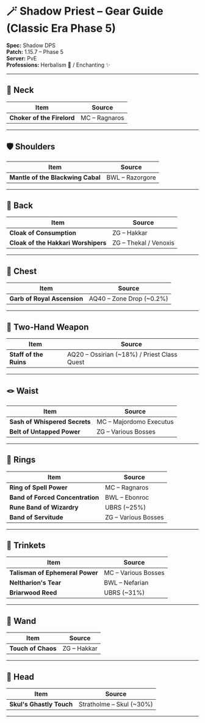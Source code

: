 # 🪄 Shadow Priest – Gear Guide (Classic Era Phase 5)

**Spec:** Shadow DPS  
**Patch:** 1.15.7 – Phase 5  
**Server:** PvE  
**Professions:** Herbalism 🌿 / Enchanting ✨  

---

## 🧿 Neck
| Item | Source |
|------|--------|
| **Choker of the Firelord** | MC – Ragnaros |

---

## 🛡️ Shoulders
| Item | Source |
|------|--------|
| **Mantle of the Blackwing Cabal** | BWL – Razorgore |

---

## 🧥 Back
| Item | Source |
|------|--------|
| **Cloak of Consumption** | ZG – Hakkar |
| **Cloak of the Hakkari Worshipers** | ZG – Thekal / Venoxis |

---

## 🥼 Chest
| Item | Source |
|------|--------|
| **Garb of Royal Ascension** | AQ40 – Zone Drop (~0.2%) |

---

## 🔮 Two-Hand Weapon
| Item | Source |
|------|--------|
| **Staff of the Ruins** | AQ20 – Ossirian (~18%) / Priest Class Quest |

---

## 🪢 Waist
| Item | Source |
|------|--------|
| **Sash of Whispered Secrets** | MC – Majordomo Executus |
| **Belt of Untapped Power** | ZG – Various Bosses |

---

## 💍 Rings
| Item | Source |
|------|--------|
| **Ring of Spell Power** | MC – Ragnaros |
| **Band of Forced Concentration** | BWL – Ebonroc |
| **Rune Band of Wizardry** | UBRS (~25%) |
| **Band of Servitude** | ZG – Various Bosses |

---

## 📜 Trinkets
| Item | Source |
|------|--------|
| **Talisman of Ephemeral Power** | MC – Various Bosses |
| **Neltharion's Tear** | BWL – Nefarian |
| **Briarwood Reed** | UBRS (~31%) |

---

## 🔫 Wand
| Item | Source |
|------|--------|
| **Touch of Chaos** | ZG – Hakkar |

---

## 👑 Head
| Item | Source |
|------|--------|
| **Skul's Ghastly Touch** | Stratholme – Skul (~30%) |

---
